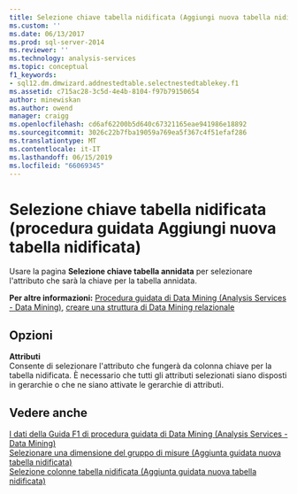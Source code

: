 ```yaml
---
title: Selezione chiave tabella nidificata (Aggiungi nuova tabella nidificata) | Microsoft Docs
ms.custom: ''
ms.date: 06/13/2017
ms.prod: sql-server-2014
ms.reviewer: ''
ms.technology: analysis-services
ms.topic: conceptual
f1_keywords:
- sql12.dm.dmwizard.addnestedtable.selectnestedtablekey.f1
ms.assetid: c715ac28-3c5d-4e4b-8104-f97b79150654
author: minewiskan
ms.author: owend
manager: craigg
ms.openlocfilehash: cd6af62200b5d640c67321165eae941986e18892
ms.sourcegitcommit: 3026c22b7fba19059a769ea5f367c4f51efaf286
ms.translationtype: MT
ms.contentlocale: it-IT
ms.lasthandoff: 06/15/2019
ms.locfileid: "66069345"
---
```

# <a name="select-nested-table-key-add-new-nested-table-wizard"></a>Selezione chiave tabella nidificata (procedura guidata Aggiungi nuova tabella nidificata)
  Usare la pagina **Selezione chiave tabella annidata** per selezionare l'attributo che sarà la chiave per la tabella annidata.  
  
 **Per altre informazioni:** [Procedura guidata di Data Mining &#40;Analysis Services - Data Mining&#41;](data-mining/data-mining-wizard-analysis-services-data-mining.md), [creare una struttura di Data Mining relazionale](data-mining/create-a-relational-mining-structure.md)  
  
## <a name="options"></a>Opzioni  
 **Attributi**  
 Consente di selezionare l'attributo che fungerà da colonna chiave per la tabella nidificata. È necessario che tutti gli attributi selezionati siano disposti in gerarchie o che ne siano attivate le gerarchie di attributi.  
  
## <a name="see-also"></a>Vedere anche  
 [I dati della Guida F1 di procedura guidata di Data Mining &#40;Analysis Services - Data Mining&#41;](data-mining-wizard-f1-help-analysis-services-data-mining.md)   
 [Selezionare una dimensione del gruppo di misure &#40;Aggiunta guidata nuova tabella nidificata&#41;](select-a-measure-group-dimension-add-new-nested-table-wizard.md)   
 [Selezione colonne tabella nidificata &#40;Aggiunta guidata nuova tabella nidificata&#41;](select-nested-table-columns-add-new-nested-table-wizard.md)  
  
  
